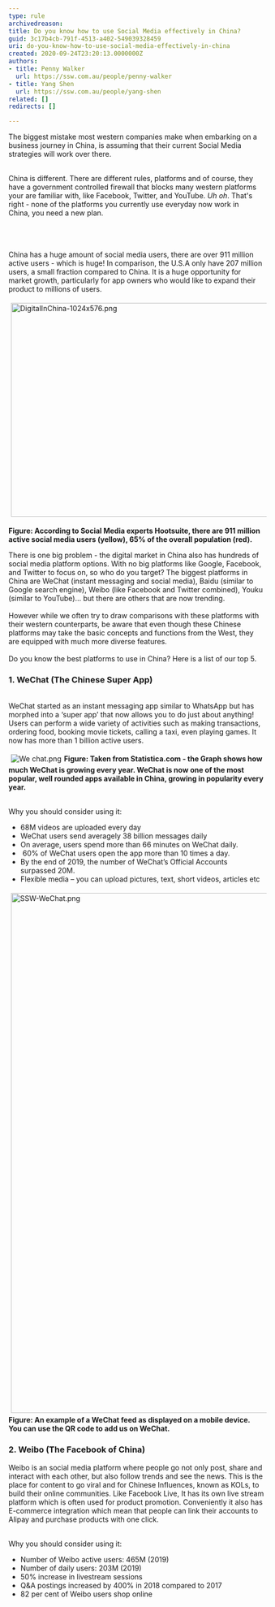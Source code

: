 ```yaml
---
type: rule
archivedreason: 
title: Do you know how to use Social Media effectively in China?
guid: 3c17b4cb-791f-4513-a402-549039328459
uri: do-you-know-how-to-use-social-media-effectively-in-china
created: 2020-09-24T23:20:13.0000000Z
authors:
- title: Penny Walker
  url: https://ssw.com.au/people/penny-walker
- title: Yang Shen
  url: https://ssw.com.au/people/yang-shen
related: []
redirects: []

---
```



The biggest mistake most western companies make when embarking on a business journey&#160;in China, is assuming that&#160;their current​ Social Media strategies will work over there.<div>​<br>China is different. There are different rules, platforms and of course,&#160;they have a government controlled firewall that blocks many western platforms your are familiar with,&#160;like Facebook, Twitter, and&#160;YouTube. *Uh oh*. That's right -&#160;none of the platforms you currently use everyday now work in China,&#160;you need a new plan.​​​​<br><br></div>
<br><excerpt class='endintro'></excerpt><br>
<p>China has a huge amount of social media users, there are over&#160;911 million active users - which is huge! In comparison, the&#160;U.S.A only have&#160;207 million users, a small fraction compared to China. It is a huge opportunity for market growth, particularly for app owners who would like to expand their product to millions of users.</p><dl class="ssw15-rteElement-ImageArea"><img src="/PublishingImages/DigitalInChina-1024x576.png" alt="DigitalInChina-1024x576.png" style="margin&#58;5px;width&#58;750px;height&#58;421px;" /></dl><p><strong>Figure&#58; According to Social Media experts Hootsuite, there are 911 million active social media users (yellow), 65% of the overall population (red).</strong><br></p><p></p><p>There is one big problem - the digital market in China also&#160;has hundreds of social media platform options. With no big platforms like Google, Facebook, and Twitter to focus on, so who do you target? The biggest platforms in China are&#160;WeChat (instant messaging and social media), Baidu (similar to Google search engine), Weibo (like Facebook and Twitter combined), Youku (similar to YouTube)…&#160;​but there are others that are now trending.<br>&#160;<br>However while we often try to draw comparisons with these platforms with their western counterparts​​, be&#160;aware that even though these Chinese platforms may take the basic concepts and functions from the West, they are equipped with much more diverse features.​<br>&#160;<br>Do you know the best platforms to use in China? Here is a list of our top 5.<br></p><h3 class="ssw15-rteElement-H3">1. WeChat (The Chinese Super ​App)</h3><p><br>WeChat started as an instant messaging app similar to WhatsApp but has morphed into a ‘super app’ that now allows you to do just about anything! Users can perform a wide variety of activities such as making transactions, ordering food, booking movie tickets, calling a taxi, even playing games. It now has more than 1 billion active users.&#160;​<span style="background-color&#58;initial;">​</span></p><dl class="ssw15-rteElement-ImageArea"><img src="/PublishingImages/We%20chat.png" alt="We chat.png" style="margin&#58;5px;" /><strong>Figure&#58; Taken from Statistica.com - the Graph shows how much WeChat is growing every year. WeChat is now&#160;one of the most popular, well rounded apps available in China, growing in popularity every year.</strong><br></dl><p><br>Why you should consider using it&#58;<br></p><ul><li>68M videos are uploaded every day&#160;</li><li>WeChat users send averagely 38 billion messages daily</li><li>On average, users spend more than 66 minutes on WeChat daily.</li><li>&#160;60% of WeChat users open the app more than 10 times a day.&#160;</li><li>By the end of 2019, the number of WeChat’s Official Accounts surpassed 20M.</li><li>Flexible media – you can upload pictures, text, short videos, articles etc<br></li></ul><dl class="ssw15-rteElement-ImageArea"><img src="/PublishingImages/SSW-WeChat.png" alt="SSW-WeChat.png" style="margin&#58;5px;width&#58;700px;height&#58;1024px;" /><strong>Figure&#58; An example of a WeChat feed as displayed on a mobile device. You can use the QR code to add us on WeChat.</strong><br></dl><h3 class="ssw15-rteElement-H3">​​2. Weibo (The Facebook of China)​​<br></h3><p>Weibo&#160;is an social media platform where people go not only post, share and interact with each other, but also follow trends and see the news. This is the place for content to go viral and for Chinese Influences, known as KOLs, to build their online communities. Like Facebook Live, It has its own live stream platform which is often used for product promotion. Conveniently it also has E-commerce integration which mean that people can link their accounts to Alipay and purchase products with one click.</p><p><br>Why you should consider using it&#58;<br></p><p></p><ul><li>Number of Weibo active users&#58; 465M (2019)<br></li><li>Number of daily users&#58; 203M (2019)</li><li>50% increase in livestream sessions</li><li>Q&amp;A postings increased by 400% in 2018 compared to 2017</li><li>82 per cent of Weibo users shop online&#160;​<br></li></ul><p></p><p><br></p><p></p>


